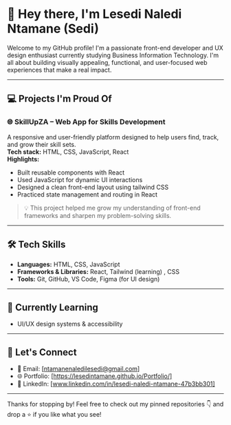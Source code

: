 # 👋 Hey there, I'm Lesedi Naledi Ntamane (Sedi)

Welcome to my GitHub profile! I'm a passionate front-end developer and UX design enthusiast currently studying Business Information Technology. I'm all about building visually appealing, functional, and user-focused web experiences that make a real impact.

---

## 💻 Projects I'm Proud Of

### 🌐 SkillUpZA – Web App for Skills Development  
A responsive and user-friendly platform designed to help users find, track, and grow their skill sets.  
**Tech stack:** HTML, CSS, JavaScript, React  
**Highlights:**  
- Built reusable components with React  
- Used JavaScript for dynamic UI interactions  
- Designed a clean front-end layout using tailwind CSS
- Practiced state management and routing in React  

> 💡 This project helped me grow my understanding of front-end frameworks and sharpen my problem-solving skills.

---

## 🛠️ Tech Skills

- **Languages:** HTML, CSS, JavaScript 
- **Frameworks & Libraries:** React, Tailwind (learning) , CSS
- **Tools:** Git, GitHub, VS Code, Figma (for UI design)

---

## 🌱 Currently Learning

- UI/UX design systems & accessibility

---

## 🔗 Let's Connect

- 📧 Email: [ntamanenaledilesedi@gmail.com]
- 🌐 Portfolio: [https://lesedintamane.github.io/Portfolio/]
- 🧠 LinkedIn: [www.linkedin.com/in/lesedi-naledi-ntamane-47b3bb301]

---

Thanks for stopping by! Feel free to check out my pinned repositories 👇 and drop a ⭐️ if you like what you see!
